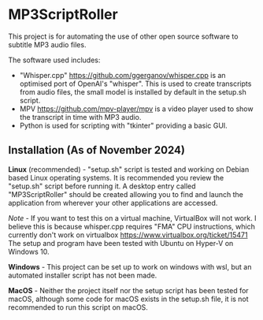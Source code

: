 # MP3ScriptRoller

This project is for automating the use of other open source software to subtitle MP3 audio files.

The software used includes:
* "Whisper.cpp" https://github.com/ggerganov/whisper.cpp is an optimised port of OpenAI's "whisper". This is used to create transcripts from audio files, the small model is installed by default in the setup.sh script.
* MPV https://github.com/mpv-player/mpv is a video player used to show the transcript in time with MP3 audio.
* Python is used for scripting with "tkinter" providing a basic GUI.

## Installation (As of November 2024)

**Linux** (recommended) - "setup.sh" script is tested and working on Debian based Linux operating systems. It is recommended you review the "setup.sh" script before running it. 
A desktop entry called "MP3ScriptRoller" should be created allowing you to find and launch the application from wherever your other applications are accessed.

*Note* - If you want to test this on a virtual machine, VirtualBox will not work. I believe this is because whisper.cpp requires "FMA" CPU instructions, which currently don't work on virtualbox https://www.virtualbox.org/ticket/15471
The setup and program have been tested with Ubuntu on Hyper-V on Windows 10.

**Windows** - This project can be set up to work on windows with wsl, but an automated installer script has not been made.

**MacOS** - Neither the project itself nor the setup script has been tested for macOS, although some code for macOS exists in the setup.sh file, it is not recommended to run this script on macOS.

